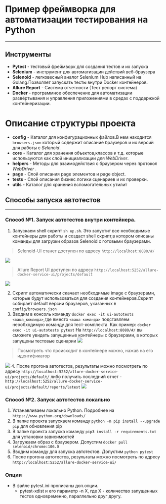#  Пример фреймворка для автоматизации тестирования на Python
____________________________________________
## Инструменты ###

- **Pytest** - тестовый фреймворк для создания тестов и их запуска
- **Selenium** - инструмент для автоматизации действий веб-браузера
- **Selenoid** - легковесный аналог Selenium Hub написанный на Golang.Позволяет запускать тесты внутри Docker контейнеров. 
- **Allure Report** - Система отчетности (Тест репорт система)
- **Docker** - программное обеспечение для автоматизации развёртывания и управления приложениями в средах с поддержкой контейнеризации.
# Описание структуры проекта #

- **config** - Каталог для конфигурационных файлов.В нем находится `browsers.json` который содержит описание браузеров и их версий для работы с *Selenoid*.
- **core** - Каталог для хранения объектов,классов и т.д. которые используются как слой инициализации для *WebDriver*.
- **helpers** - Методы для взаимодействия с браузером через протокол *WebDriver* .
- **page** - Слой описания page элементов и page object.
- **tests** - Слой описания бизнес логики сценариев и их проверки.
- **utils** - Каталог для хранения вспомогательных утилит
## Способы запуска автотестов ###


_____________________________________
### Способ №1. Запуск автотестов внутри контейнера. ###
1. Запускаем shell скрипт `sh up.sh`. Это запустит все необходимые контейнеры для работы и создаcт shell скрипт,в котором описаны команды для загрузки образов Selenoid с готовыми браузерами.

> Selenoid-UI станет доступен по адресу `http://localhost:8080/#/` 

<img src="https://sun9-38.userapi.com/impg/13J8hmwFqCgqe8Qzk-geEFoqZ25GHtLXiQdVvw/AxE_rm6Sg98.jpg?size=2560x716&quality=96&sign=997bca2283b36dd47e720e3d5bb69078" border="0"></img>

> Allure Report UI доступен по адресу `http://localhost:5252/allure-docker-service-ui/projects/default`

<img src="https://sun9-3.userapi.com/impg/cbkbITil9guOYXKoMWNIXTGIWrf6tvJ5PGl_Dw/ZSaPioWshkk.jpg?size=2546x1122&quality=96&sign=c799313cfe19f1c2f34770ea8dddf3ca" border ="0"></img>


2. Скрипт автоматически скачает необходимые image с браузерами, которые будут использоваться для создания контейнеров.Скрипт собирает default версии браузеров, указанных в `config/browsers.json`
3. Вводим в консоль команду `docker exec -it ui-autotests <ваша_команда>`,где вместо `<ваша команда>` подставляем неообходимую команду для тест-комплекта. Как пример:  `docker exec -it ui-autotests pytest`
На `http://localhost:8080/#/` вы сможете увидеть запущенные контейнеры с браузерами, в которых запущены тестовые сценарии
<img src="https://sun1-18.userapi.com/impg/iDej7lu0IGLKZel6Rl0-3edLvBCHo9DhD6s1tg/i8VASmDVR3c.jpg?size=2560x1072&quality=96&sign=907b74e28ffc6d9026efba90b1a5cc2a" border ="0"></img>
> Посмотреть что происходит в контейнере можно, нажав на его идентификатор

<img src="https://sun9-51.userapi.com/impg/r81KeAWOpQdHjbLaVzv1tH6zBT67myUVqlJnAA/Ec25Qf4uBIA.jpg?size=2558x1318&quality=96&sign=c3fd7d830af341934f89769ea416b069" border ="0"></img>
4. После прогона автотестов, результаты можно посмотреть по адресу `http://localhost:5252/allure-docker-service-ui/projects/default/` либо получить последний отчет - `http://localhost:5252/allure-docker-service-ui/projects/default/reports/latest`
<img src="https://sun9-79.userapi.com/impg/tuQxpbWaj8fvqzCl41xQb7jtnkdjs-OcKnadVw/L7ol9hQlQOE.jpg?size=2510x930&quality=96&sign=3b57db5a79728bd7b96b772f5418f1b7" border ="0"></img>
### Способ №2. Запуск автотестов локально ###
1. Устанавливаем локально Python. Подробнее на `https://www.python.org/downloads/`
2. В папке проекта запускаем команду  `python -m pip install --upgrade pip` для обновления pip
3. В папке проекта запуска команду `pip3 install -r requirements.txt` для установки зависимостей
4. Загружаем образ с браузером. Допустим `docker pull selenoid/chrome:106.0`
5. Вводим команду для запуска автотестов. Допустим `python pytest`
6. После прогона автотестов, результаты можно посмотреть по адресу `http://localhost:5252/allure-docker-service-ui/`

### Опции ###

- В файле pytest.ini прописаны доп.опции. 
  - pytest-xdist и его параметр -n X, где X - количество запущенных тестов одновременно, параллельно друг другу.